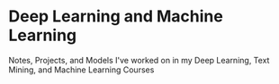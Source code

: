 # Deep Learning and Machine Learning
Notes, Projects, and Models I've worked on in my Deep Learning, Text Mining, and Machine Learning Courses

